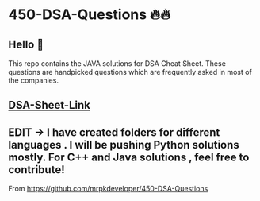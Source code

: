 # 450-DSA-Questions 🔥🔥
## Hello 👋
This repo contains the JAVA solutions for DSA Cheat Sheet. These questions are handpicked questions which are frequently asked in most of the companies.
## [DSA-Sheet-Link](https://drive.google.com/file/d/1FMdN_OCfOI0iAeDlqswCiC2DZzD4nPsb/view)
## EDIT -> I have created folders for different languages . I will be pushing Python solutions mostly. For C++ and Java solutions , feel free to contribute!
From https://github.com/mrpkdeveloper/450-DSA-Questions

